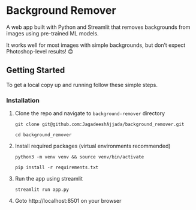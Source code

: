 # Background Remover
A web app built with Python and Streamlit that removes backgrounds from images using pre-trained ML models.

It works well for most images with simple backgrounds, but don’t expect Photoshop-level results! 😊

<!-- GETTING STARTED -->
## Getting Started

To get a local copy up and running follow these simple steps.

### Installation

1. Clone the repo and navigate to ```background-remover``` directory 
   ```
   git clone git@github.com:JagadeeshAjjada/background_remover.git
   ```
   ```
   cd background_remover
   ```
2. Install required packages (virtual environments recommended)
   ```
   python3 -m venv venv && source venv/bin/activate
   ```
   ```
   pip install -r requirements.txt
   ```
3. Run the app using streamlit
   ```
   streamlit run app.py
   ```
4. Goto http://localhost:8501 on your browser
